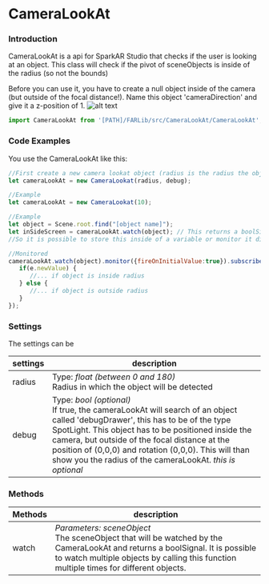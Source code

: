# CameraLookAt
### Introduction
CameraLookAt is a api for SparkAR Studio that checks if the user is looking at an object.
This class will check if the pivot of sceneObjects is inside of the radius (so not the bounds)

Before you can use it, you have to create a null object inside of the camera (but outside of the focal distance!).
Name this object 'cameraDirection' and give it a z-position of 1.
![alt text](https://github.com/ypmits/ARrrrLib/blob/develop/images/cameraLookAt_setup.png)

```javascript
import CameraLookAt from '[PATH]/FARLib/src/CameraLookAt/CameraLookAt';
```

### Code Examples
You use the CameraLookAt like this:
```javascript
//First create a new camera lookat object (radius is the radius the objects will be spotted in, debug is optional)
let cameraLookAt = new CameraLookat(radius, debug);

//Example
let cameraLookAt = new CameraLookat(10);

//Example
let object = Scene.root.find("[object name]");
let inSideScreen = cameraLookAt.watch(object); // This returns a boolSignal
//So it is possible to store this inside of a variable or monitor it directly

//Monitored
cameraLookAt.watch(object).monitor({fireOnInitialValue:true}).subscribe((e)=>{
   if(e.newValue) {
      //... if object is inside radius
   } else {
      //... if object is outside radius
   }
});
```

### Settings
The settings can be 

settings | description
--- | ---
radius | Type: *float (between 0 and 180)* <br> Radius in which the object will be detected
debug | Type: *bool (optional)* <br> If true, the cameraLookAt will search of an object called 'debugDrawer', this has to be of the type SpotLight. This object has to be positioned inside the camera, but outside of the focal distance at the position of (0,0,0) and rotation (0,0,0). This will than show you the radius of the cameraLookAt. *this is optional*

### Methods

Methods | description
---|---
watch | *Parameters: sceneObject* <br> The sceneObject that will be watched by the CameraLookAt and returns a boolSignal. It is possible to watch multiple objects by calling this function multiple times for different objects.














